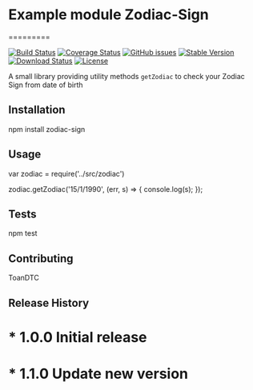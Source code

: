 # Example module Zodiac-Sign

=========

[![Build Status](https://travis-ci.org/uplinkhacker1992/Zodiac-Sign.svg?branch=master)](https://travis-ci.org/uplinkhacker1992/Zodiac-Sign) [![Coverage Status](https://coveralls.io/repos/github/uplinkhacker1992/Zodiac-Sign/badge.svg?branch=master)](https://coveralls.io/github/uplinkhacker1992/Zodiac-Sign?branch=master) [![GitHub issues](https://img.shields.io/github/issues/uplinkhacker1992/Zodiac-Sign.svg)](https://github.com/uplinkhacker1992/Zodiac-Sign/issues) [![Stable Version](https://img.shields.io/npm/v/zodiac-sign.svg)](https://www.npmjs.com/package/zodiac-sign) [![Download Status](https://img.shields.io/npm/dt/zodiac-sign.svg)](https://www.npmjs.com/package/zodiac-sign) [![License](https://img.shields.io/github/license/uplinkhacker1992/zodiac-sign.svg)](https://github.com/uplinkhacker1992/Zodiac-Sign/blob/master/LICENSE)

A small library providing utility methods `getZodiac` to check your Zodiac Sign from date of birth

## Installation

npm install zodiac-sign

## Usage

var zodiac = require('../src/zodiac')

zodiac.getZodiac('15/1/1990', (err, s) => { console.log(s); });

## Tests

npm test

## Contributing

ToanDTC

## Release History

# * 1.0.0 Initial release

# * 1.1.0 Update new version
